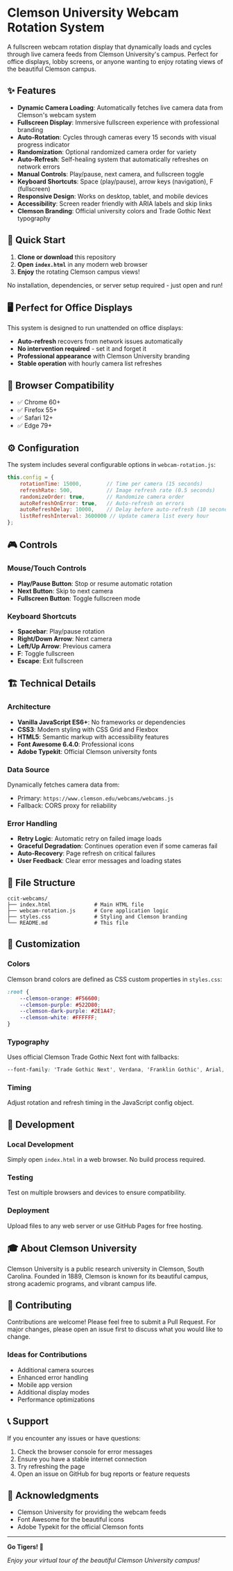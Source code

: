 # Clemson University Webcam Rotation System

A fullscreen webcam rotation display that dynamically loads and cycles through live camera feeds from Clemson University's campus. Perfect for office displays, lobby screens, or anyone wanting to enjoy rotating views of the beautiful Clemson campus.

## ✨ Features

- **Dynamic Camera Loading**: Automatically fetches live camera data from Clemson's webcam system
- **Fullscreen Display**: Immersive fullscreen experience with professional branding
- **Auto-Rotation**: Cycles through cameras every 15 seconds with visual progress indicator
- **Randomization**: Optional randomized camera order for variety
- **Auto-Refresh**: Self-healing system that automatically refreshes on network errors
- **Manual Controls**: Play/pause, next camera, and fullscreen toggle
- **Keyboard Shortcuts**: Space (play/pause), arrow keys (navigation), F (fullscreen)
- **Responsive Design**: Works on desktop, tablet, and mobile devices
- **Accessibility**: Screen reader friendly with ARIA labels and skip links
- **Clemson Branding**: Official university colors and Trade Gothic Next typography

## 🚀 Quick Start

1. **Clone or download** this repository
2. **Open `index.html`** in any modern web browser
3. **Enjoy** the rotating Clemson campus views!

No installation, dependencies, or server setup required - just open and run!

## 🖥️ Perfect for Office Displays

This system is designed to run unattended on office displays:
- **Auto-refresh** recovers from network issues automatically
- **No intervention required** - set it and forget it
- **Professional appearance** with Clemson University branding
- **Stable operation** with hourly camera list refreshes

## 📱 Browser Compatibility

- ✅ Chrome 60+
- ✅ Firefox 55+
- ✅ Safari 12+
- ✅ Edge 79+

## ⚙️ Configuration

The system includes several configurable options in `webcam-rotation.js`:

```javascript
this.config = {
    rotationTime: 15000,        // Time per camera (15 seconds)
    refreshRate: 500,           // Image refresh rate (0.5 seconds)
    randomizeOrder: true,       // Randomize camera order
    autoRefreshOnError: true,   // Auto-refresh on errors
    autoRefreshDelay: 10000,    // Delay before auto-refresh (10 seconds)
    listRefreshInterval: 3600000 // Update camera list every hour
};
```

## 🎮 Controls

### Mouse/Touch Controls
- **Play/Pause Button**: Stop or resume automatic rotation
- **Next Button**: Skip to next camera
- **Fullscreen Button**: Toggle fullscreen mode

### Keyboard Shortcuts
- **Spacebar**: Play/pause rotation
- **Right/Down Arrow**: Next camera
- **Left/Up Arrow**: Previous camera
- **F**: Toggle fullscreen
- **Escape**: Exit fullscreen

## 🏗️ Technical Details

### Architecture
- **Vanilla JavaScript ES6+**: No frameworks or dependencies
- **CSS3**: Modern styling with CSS Grid and Flexbox
- **HTML5**: Semantic markup with accessibility features
- **Font Awesome 6.4.0**: Professional icons
- **Adobe Typekit**: Official Clemson university fonts

### Data Source
Dynamically fetches camera data from:
- Primary: `https://www.clemson.edu/webcams/webcams.js`
- Fallback: CORS proxy for reliability

### Error Handling
- **Retry Logic**: Automatic retry on failed image loads
- **Graceful Degradation**: Continues operation even if some cameras fail
- **Auto-Recovery**: Page refresh on critical failures
- **User Feedback**: Clear error messages and loading states

## 📁 File Structure

```
ccit-webcams/
├── index.html              # Main HTML file
├── webcam-rotation.js      # Core application logic
├── styles.css              # Styling and Clemson branding
└── README.md               # This file
```

## 🎨 Customization

### Colors
Clemson brand colors are defined as CSS custom properties in `styles.css`:
```css
:root {
    --clemson-orange: #F56600;
    --clemson-purple: #522D80;
    --clemson-dark-purple: #2E1A47;
    --clemson-white: #FFFFFF;
}
```

### Typography
Uses official Clemson Trade Gothic Next font with fallbacks:
```css
--font-family: 'Trade Gothic Next', Verdana, 'Franklin Gothic', Arial, sans-serif;
```

### Timing
Adjust rotation and refresh timing in the JavaScript config object.

## 🔧 Development

### Local Development
Simply open `index.html` in a web browser. No build process required.

### Testing
Test on multiple browsers and devices to ensure compatibility.

### Deployment
Upload files to any web server or use GitHub Pages for free hosting.

## 🎓 About Clemson University

Clemson University is a public research university in Clemson, South Carolina. Founded in 1889, Clemson is known for its beautiful campus, strong academic programs, and vibrant campus life.

## 🤝 Contributing

Contributions are welcome! Please feel free to submit a Pull Request. For major changes, please open an issue first to discuss what you would like to change.

### Ideas for Contributions
- Additional camera sources
- Enhanced error handling
- Mobile app version
- Additional display modes
- Performance optimizations

## 📞 Support

If you encounter any issues or have questions:
1. Check the browser console for error messages
2. Ensure you have a stable internet connection
3. Try refreshing the page
4. Open an issue on GitHub for bug reports or feature requests

## 🌟 Acknowledgments

- Clemson University for providing the webcam feeds
- Font Awesome for the beautiful icons
- Adobe Typekit for the official Clemson fonts

---

**Go Tigers! 🐅**

*Enjoy your virtual tour of the beautiful Clemson University campus!*